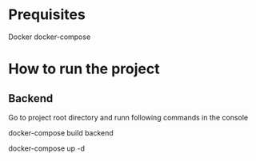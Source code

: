 # Prequisites

Docker
docker-compose

# How to run the project

## Backend

Go to project root directory and runn following commands in the console

docker-compose build backend

docker-compose up -d